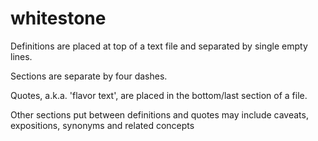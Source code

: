 # whitestone

Definitions are placed at top of a text file and separated by single empty lines.

Sections are separate by four dashes.

Quotes, a.k.a. 'flavor text', are placed in the bottom/last section of a file.

Other sections put between definitions and quotes may include caveats, expositions, synonyms and related concepts
